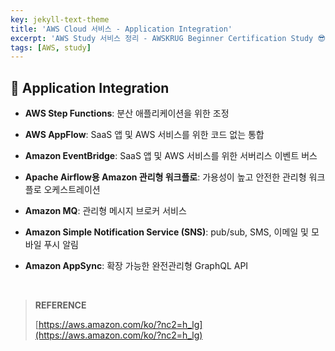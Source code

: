 ```yaml
---
key: jekyll-text-theme
title: 'AWS Cloud 서비스 - Application Integration'
excerpt: 'AWS Study 서비스 정리 - AWSKRUG Beginner Certification Study 😎'
tags: [AWS, study] 
---
```


## :mag_right: Application Integration

* **AWS  Step Functions**: 분산 애플리케이션을 위한 조정

* **AWS AppFlow**: SaaS 앱 및 AWS 서비스를 위한 코드 없는 통합

* **Amazon EventBridge**:  SaaS 앱 및 AWS 서비스를 위한 서버리스 이벤트 버스

* **Apache Airflow용 Amazon 관리형 워크플로**: 가용성이 높고 안전한 관리형 워크플로 오케스트레이션

* **Amazon MQ**: 관리형 메시지 브로커 서비스

* **Amazon Simple Notification Service (SNS)**: pub/sub, SMS, 이메일 및 모바일 푸시 알림

* **Amazon AppSync**: 확장 가능한 완전관리형 GraphQL API





<br/>

> **REFERENCE**
>
> [https://aws.amazon.com/ko/?nc2=h_lg](https://aws.amazon.com/ko/?nc2=h_lg)